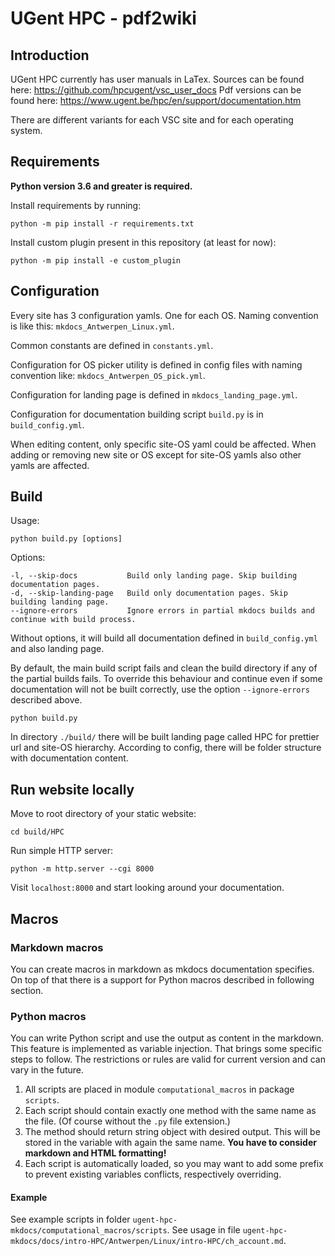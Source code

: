 # UGent HPC - pdf2wiki

## Introduction

UGent HPC currently has user manuals in LaTex. Sources can be found here: https://github.com/hpcugent/vsc_user_docs
Pdf versions can be found here: https://www.ugent.be/hpc/en/support/documentation.htm

There are different variants for each VSC site and for each operating system.

## Requirements

**Python version 3.6 and greater is required.**

Install requirements by running:

```shell
python -m pip install -r requirements.txt
```

Install custom plugin present in this repository (at least for now):

```shell
python -m pip install -e custom_plugin
```

## Configuration

Every site has 3 configuration yamls. One for each OS. Naming convention is like this:
`mkdocs_Antwerpen_Linux.yml`.

Common constants are defined in `constants.yml`.

Configuration for OS picker utility is defined in config files with naming convention
like: `mkdocs_Antwerpen_OS_pick.yml`.

Configuration for landing page is defined in `mkdocs_landing_page.yml`.

Configuration for documentation building script `build.py` is in `build_config.yml`.

When editing content, only specific site-OS yaml could be affected.
When adding or removing new site or OS except for site-OS yamls also other yamls are affected.

## Build

Usage:

```shell
python build.py [options]
```

Options:

```text
-l, --skip-docs           Build only landing page. Skip building documentation pages. 
-d, --skip-landing-page   Build only documentation pages. Skip building landing page.
--ignore-errors           Ignore errors in partial mkdocs builds and continue with build process.
```

Without options, it will build all documentation defined in `build_config.yml` and also landing page.

By default, the main build script fails and clean the build directory if any of the partial builds fails.
To override this behaviour and continue even if some documentation will not be built correctly, use the
option `--ignore-errors` described above.

```shell
python build.py
```

In directory `./build/` there will be built landing page called HPC for prettier url and site-OS hierarchy.
According to config, there will be folder structure with documentation content.

## Run website locally

Move to root directory of your static website:

```shell
cd build/HPC
```

Run simple HTTP server:

```shell
python -m http.server --cgi 8000
```

Visit `localhost:8000` and start looking around your documentation.

## Macros
### Markdown macros
You can create macros in markdown as mkdocs documentation specifies.
On top of that there is a support for Python macros described in following section.

### Python macros
You can write Python script and use the output as content in the markdown.
This feature is implemented as variable injection. That brings some specific steps to follow.
The restrictions or rules are valid for current version and can vary in the future.
1. All scripts are placed in module `computational_macros` in package `scripts`.
2. Each script should contain exactly one method with the same name as the file. (Of course 
   without the `.py` file extension.)
3. The method should return string object with desired output. This will be stored in the variable 
   with again the same name. **You have to consider markdown and HTML formatting!**
4. Each script is automatically loaded, so you may want to add some prefix to prevent 
   existing variables conflicts, respectively overriding.

#### Example
See example scripts in folder `ugent-hpc-mkdocs/computational_macros/scripts`.
See usage in file `ugent-hpc-mkdocs/docs/intro-HPC/Antwerpen/Linux/intro-HPC/ch_account.md`. 


